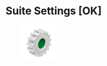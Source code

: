 # Suite Settings \[OK]

<figure><img src="../.gitbook/assets/Suite settings.png" alt=""><figcaption></figcaption></figure>
